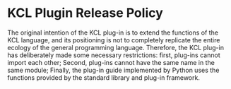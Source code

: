 # KCL Plugin Release Policy

The original intention of the KCL plug-in is to extend the functions of the KCL language, and its positioning is not to completely replicate the entire ecology of the general programming language. Therefore, the KCL plug-in has deliberately made some necessary restrictions: first, plug-ins cannot import each other; Second, plug-ins cannot have the same name in the same module; Finally, the plug-in guide implemented by Python uses the functions provided by the standard library and plug-in framework.
